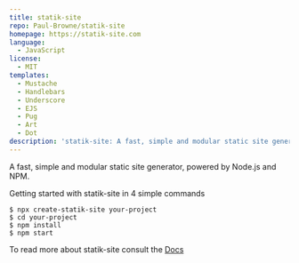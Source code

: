 ```yaml
---
title: statik-site
repo: Paul-Browne/statik-site
homepage: https://statik-site.com
language:
  - JavaScript
license:
  - MIT
templates:
  - Mustache
  - Handlebars
  - Underscore
  - EJS
  - Pug
  - Art
  - Dot
description: 'statik-site: A fast, simple and modular static site generator'
---
```


A fast, simple and modular static site generator, powered by Node.js and NPM.

Getting started with statik-site in 4 simple commands

```
$ npx create-statik-site your-project
$ cd your-project
$ npm install
$ npm start
```

To read more about statik-site consult the [Docs](https://statik-site.com/docs/)

